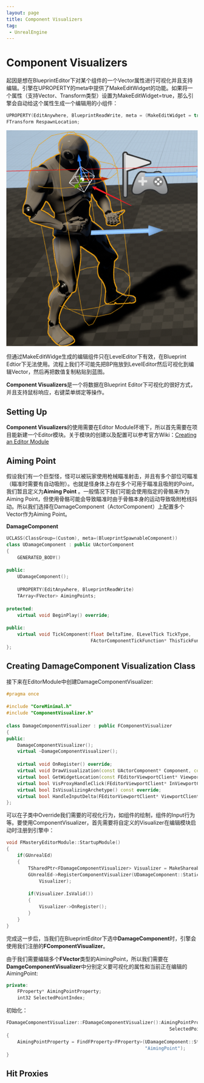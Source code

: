 ```yaml
---
layout: page
title: Component Visualizers
tag: 
 - UnrealEngine
---
```


# Component Visualizers

起因是想在BlueprintEditor下对某个组件的一个Vector属性进行可视化并且支持编辑。引擎在UPROPERTY的meta中提供了MakeEditWidget的功能。如果将一个属性（支持Vector、Transform类型）设置为MakeEditWidget=true，那么引擎会自动给这个属性生成一个编辑用的小组件：

```c++
UPROPERTY(EditAnywhere, BlueprintReadWrite, meta = (MakeEditWidget = true))
FTransform RespawnLocation;
```

![image-20230312145726522](Images/ComponentVisualizers/image-20230312145726522.png)

但通过MakeEditWidge生成的编辑组件只在LevelEditor下有效，在Blueprint Edtior下无法使用。流程上我们不可能先把BP拖放到LevelEditor然后可视化到编辑Vector，然后再把数值复制粘贴到蓝图。

**Component Visualizers**是一个将数据在Blueprint Editor下可视化的很好方式，并且支持鼠标响应，右键菜单绑定等操作。

## Setting Up

**Component Visualizers**的使用需要在Editor Module环境下，所以首先需要在项目能新建一个Editor模块。关于模块的创建以及配置可以参考官方Wiki：[Creating an Editor Module](https://unrealcommunity.wiki/creating-an-editor-module-x64nt5g3)

## Aiming Point

假设我们有一个巨型怪，怪可以被玩家使用枪械瞄准射击，并且有多个部位可瞄准（瞄准时需要有自动吸附）。也就是怪身体上存在多个可用于瞄准且吸附的Point，我们暂且定义为**Aiming Point** 。一般情况下我们可能会使用指定的骨骼来作为Aiming Point，但使用骨骼可能会导致瞄准时由于骨骼本身的运动导致吸附枪线抖动。所以我们选择在DamageComponent（ActorComponent）上配置多个Vector作为Aiming Point。

**DamageComponent**

```c++
UCLASS(ClassGroup=(Custom), meta=(BlueprintSpawnableComponent))
class UDamageComponent : public UActorComponent
{
	GENERATED_BODY()

public:
	UDamageComponent();

	UPROPERTY(EditAnywhere, BlueprintReadWrite)
	TArray<FVector> AimingPoints;

protected:
	virtual void BeginPlay() override;

public:
	virtual void TickComponent(float DeltaTime, ELevelTick TickType,
	                           FActorComponentTickFunction* ThisTickFunction) override;
};
```

## Creating DamageComponent Visualization Class

接下来在EditorModule中创建DamageComponentVisualizer:

```c++
#pragma once

#include "CoreMinimal.h"
#include "ComponentVisualizer.h"

class DamageComponentVisualizer : public FComponentVisualizer
{
public:
	DamageComponentVisualizer();
	virtual ~DamageComponentVisualizer();

	virtual void OnRegister() override;
	virtual void DrawVisualization(const UActorComponent* Component, const FSceneView* View, FPrimitiveDrawInterface* PDI) override;
	virtual bool GetWidgetLocation(const FEditorViewportClient* ViewportClient, FVector& OutLocation) const override;
	virtual bool VisProxyHandleClick(FEditorViewportClient* InViewportClient, HComponentVisProxy* VisProxy, const FViewportClick& Click) override;
	virtual bool IsVisualizingArchetype() const override;
	virtual bool HandleInputDelta(FEditorViewportClient* ViewportClient, FViewport* Viewport, FVector& DeltaTranslate, FRotator& DeltalRotate, FVector& DeltaScale) override;
};
```

可以在子类中Override我们需要的可视化行为，如组件的绘制，组件的Input行为等。要使用ComponentVisualizer，首先需要将自定义的Visualizer在编辑模块启动时注册到引擎中：

```C++
void FMasteryEditorModule::StartupModule()
{
	if(GUnrealEd)
	{
		TSharedPtr<FDamageComponentVisualizer> Visualizer = MakeShareable(new FDamageComponentVisualizer);
		GUnrealEd->RegisterComponentVisualizer(UDamageComponent::StaticClass()->GetFName(),
			Visualizer);

		if(Visualizer.IsValid())
		{
			Visualizer->OnRegister();
		}
	}
}
```

完成这一步后，当我们在BlueprintEditor下选中**DamageComponent**时，引擎会使用我们注册的**FComponentVisualizer**。

由于我们需要编辑多个**FVector**类型的AimingPoint，所以我们需要在**DamgeComponentVisualizer**中分别定义要可视化的属性和当前正在编辑的AimingPoint:

```C++
private:
	FProperty* AimingPointProperty;
	int32 SelectedPointIndex;
```

初始化：

```C++
FDamageComponentVisualizer::FDamageComponentVisualizer():AimingPointProperty(nullptr),
															SelectedPointIndex(0)
{
	AimingPointProperty = FindFProperty<FProperty>(UDamageComponent::StaticClass(),
	                                               "AimingPoint");
}
```

## Hit Proxies

